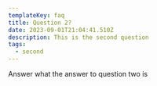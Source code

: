 ```yaml
---
templateKey: faq
title: Question 2?
date: 2023-09-01T21:04:41.510Z
description: This is the second question
tags:
  - second
---
```

A﻿nswer what the answer to question two is